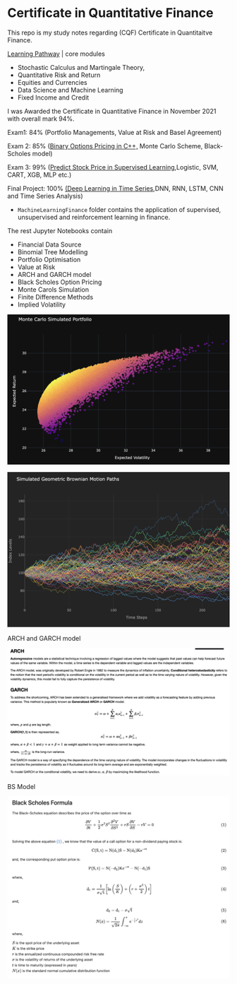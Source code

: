 # Certificate in Quantitative Finance

This repo is my study notes regarding (CQF) Certificate in Quantitaitve Finance.

[Learning Pathway](https://drive.google.com/file/d/1VVrbivr5M_SjE5jK4dgTPzl_di_YtSWt/view) | core modules

* Stochastic Calculus and Martingale Theory,
* Quantitative Risk and Return
* Equities and Currencies
* Data Science and Machine Learning
* Fixed Income and Credit

I was Awarded the Certificate in Quantitative Finance in November 2021 with overall mark 94%.

Exam1: 84% (Portfolio Managements, Value at Risk and Basel Agreement)

Exam 2: 85% ([Binary Options Pricing in C++,](https://github.com/HigherHoopern/BinaryOptionCPP) Monte Carlo Scheme, Black-Scholes model)

Exam 3: 99% ([Predict Stock Price in Supervised Learning](https://colab.research.google.com/drive/1BuGooW9LBcOfHerVXe127EzCfE39QwgI?usp=sharing),Logistic, SVM, CART, XGB, MLP etc.)

Final Project: 100% [(Deep Learning in Time Series](https://colab.research.google.com/drive/1bNg-Lj4LYac5sITTb8aTpi5QjXITrCxg?usp=sharing),DNN, RNN, LSTM, CNN and Time Series Analysis)

* `MachineLearningFinance` folder contains the application of supervised, unsupervised and reinforcement learning in finance.

The rest Jupyter Notebooks contain

* Financial Data Source
* Binomial Tree Modelling
* Portfolio Optimisation
* Value at Risk
* ARCH and GARCH model
* Black Scholes Option Pricing
* Monte Carols Simulation
* Finite Difference Methods
* Implied Volatility

![1676835846246](image/README/1676835846246.png)

![1676836022050](image/README/1676836022050.png)

ARCH and GARCH model

![1676835912108](image/README/1676835912108.png)

BS Model

![1676835976444](image/README/1676835976444.png)
